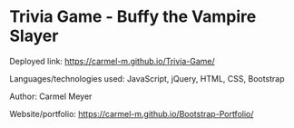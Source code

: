 # Trivia Game - Buffy the Vampire Slayer


Deployed link: https://carmel-m.github.io/Trivia-Game/

Languages/technologies used: JavaScript, jQuery, HTML, CSS,  Bootstrap

Author: Carmel Meyer

Website/portfolio: https://carmel-m.github.io/Bootstrap-Portfolio/